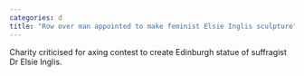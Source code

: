 ```yaml
---
categories: d
title: "Row over man appointed to make feminist Elsie Inglis sculpture"
---
```

Charity criticised for axing contest to create Edinburgh statue of suffragist Dr Elsie Inglis.